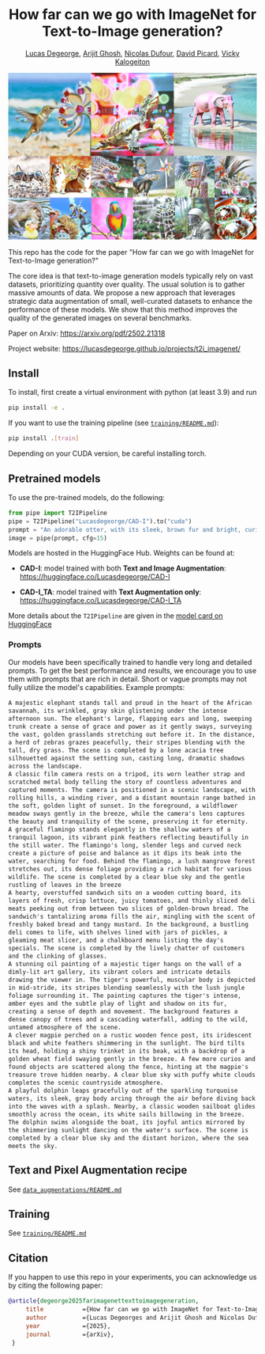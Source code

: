 <div align="center">

# How far can we go with ImageNet for Text-to-Image generation?

<a href="https://lucasdegeorge.github.io/" >Lucas Degeorge</a>, <a href="https://arijit-hub.github.io/" >Arijit Ghosh</a>, <a href="https://nicolas-dufour.github.io/" >Nicolas Dufour</a>, <a href="https://davidpicard.github.io/" >David Picard</a>, <a href="https://vicky.kalogeiton.info/" >Vicky Kalogeiton</a>
</div>

![DED](/assets/teaser.png)

This repo has the code for the paper "How far can we go with ImageNet for Text-to-Image generation?"

The core idea is that text-to-image generation models typically rely on vast datasets, prioritizing quantity over quality. The usual solution is to gather massive amounts of data. We propose a new approach that leverages strategic data augmentation of small, well-curated datasets to enhance the performance of these models. We show that this method improves the quality of the generated images on several benchmarks.

Paper on Arxiv: https://arxiv.org/pdf/2502.21318

Project website: https://lucasdegeorge.github.io/projects/t2i_imagenet/


## Install 

To install, first create a virtual environment with python (at least 3.9) and run 

```bash
pip install -e .
```

If you want to use the training pipeline (see [`training/README.md`](https://github.com/lucasdegeorge/T2I-ImageNet/blob/main/t2i_imagenet/training/README.md)):

```bash
pip install .[train]
```

Depending on your CUDA version, be careful installing torch.


## Pretrained models

To use the pre-trained models, do the following:
```python
from pipe import T2IPipeline
pipe = T2IPipeline("Lucasdegeorge/CAD-I").to("cuda")
prompt = "An adorable otter, with its sleek, brown fur and bright, curious eyes, playfully interacts with a vibrant bunch of broccoli... "
image = pipe(prompt, cfg=15)
```

Models are hosted in the HuggingFace Hub. Weights can be found at:

- **CAD-I**: model trained with both **Text and Image Augmentation**: https://huggingface.co/Lucasdegeorge/CAD-I

- **CAD-I_TA**: model trained with **Text Augmentation only**: https://huggingface.co/Lucasdegeorge/CAD-I_TA

More details about the `T2IPipeline` are given in the [model card on HuggingFace](https://huggingface.co/Lucasdegeorge/CAD-I)

### Prompts

Our models have been specifically trained to handle very long and detailed prompts. To get the best performance and results, we encourage you to use them with prompts that are rich in detail. Short or vague prompts may not fully utilize the model's capabilities.
Example prompts: 
```
A majestic elephant stands tall and proud in the heart of the African savannah, its wrinkled, gray skin glistening under the intense afternoon sun. The elephant's large, flapping ears and long, sweeping trunk create a sense of grace and power as it gently sways, surveying the vast, golden grasslands stretching out before it. In the distance, a herd of zebras grazes peacefully, their stripes blending with the tall, dry grass. The scene is completed by a lone acacia tree silhouetted against the setting sun, casting long, dramatic shadows across the landscape.
A classic film camera rests on a tripod, its worn leather strap and scratched metal body telling the story of countless adventures and captured moments. The camera is positioned in a scenic landscape, with rolling hills, a winding river, and a distant mountain range bathed in the soft, golden light of sunset. In the foreground, a wildflower meadow sways gently in the breeze, while the camera's lens captures the beauty and tranquility of the scene, preserving it for eternity.
A graceful flamingo stands elegantly in the shallow waters of a tranquil lagoon, its vibrant pink feathers reflecting beautifully in the still water. The flamingo's long, slender legs and curved neck create a picture of poise and balance as it dips its beak into the water, searching for food. Behind the flamingo, a lush mangrove forest stretches out, its dense foliage providing a rich habitat for various wildlife. The scene is completed by a clear blue sky and the gentle rustling of leaves in the breeze
A hearty, overstuffed sandwich sits on a wooden cutting board, its layers of fresh, crisp lettuce, juicy tomatoes, and thinly sliced deli meats peeking out from between two slices of golden-brown bread. The sandwich's tantalizing aroma fills the air, mingling with the scent of freshly baked bread and tangy mustard. In the background, a bustling deli comes to life, with shelves lined with jars of pickles, a gleaming meat slicer, and a chalkboard menu listing the day's specials. The scene is completed by the lively chatter of customers and the clinking of glasses.
A stunning oil painting of a majestic tiger hangs on the wall of a dimly-lit art gallery, its vibrant colors and intricate details drawing the viewer in. The tiger's powerful, muscular body is depicted in mid-stride, its stripes blending seamlessly with the lush jungle foliage surrounding it. The painting captures the tiger's intense, amber eyes and the subtle play of light and shadow on its fur, creating a sense of depth and movement. The background features a dense canopy of trees and a cascading waterfall, adding to the wild, untamed atmosphere of the scene.
A clever magpie perched on a rustic wooden fence post, its iridescent black and white feathers shimmering in the sunlight. The bird tilts its head, holding a shiny trinket in its beak, with a backdrop of a golden wheat field swaying gently in the breeze. A few more curios and found objects are scattered along the fence, hinting at the magpie's treasure trove hidden nearby. A clear blue sky with puffy white clouds completes the scenic countryside atmosphere.
A playful dolphin leaps gracefully out of the sparkling turquoise waters, its sleek, gray body arcing through the air before diving back into the waves with a splash. Nearby, a classic wooden sailboat glides smoothly across the ocean, its white sails billowing in the breeze. The dolphin swims alongside the boat, its joyful antics mirrored by the shimmering sunlight dancing on the water's surface. The scene is completed by a clear blue sky and the distant horizon, where the sea meets the sky.
```

## Text and Pixel Augmentation recipe

See [`data_augmentations/README.md`](https://github.com/lucasdegeorge/T2I-ImageNet/blob/main/t2i_imagenet/data_augmentations/README.md)

## Training

See [`training/README.md`](https://github.com/lucasdegeorge/T2I-ImageNet/blob/main/t2i_imagenet/training/README.md)

## Citation
If you happen to use this repo in your experiments, you can acknowledge us by citing the following paper:

```bibtex
@article{degeorge2025farimagenettexttoimagegeneration, 
     title           ={How far can we go with ImageNet for Text-to-Image generation?}, 
     author          ={Lucas Degeorges and Arijit Ghosh and Nicolas Dufour and David Picard and Vicky Kalogeiton}, 
     year            ={2025}, 
     journal         ={arXiv},
 }
```

